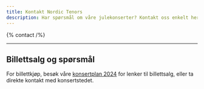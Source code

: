 ```yaml
---
title: Kontakt Nordic Tenors
description: Har spørsmål om våre julekonserter? Kontakt oss enkelt her!
---
```


{% contact /%}

---

## Billettsalg og spørsmål

For billettkjøp, besøk våre [konsertplan 2024](/#konsertplan) for lenker til billettsalg, eller ta direkte kontakt med konsertstedet.
